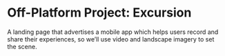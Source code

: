 # Off-Platform Project: Excursion

A landing page that advertises a mobile app which helps users record and share their experiences, so we’ll use video and landscape imagery to set the scene.
